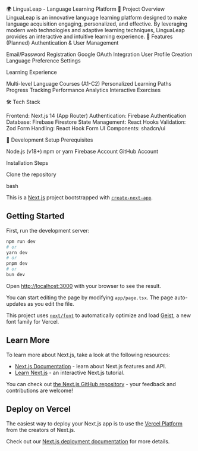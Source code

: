 
🌍 LinguaLeap - Language Learning Platform
📖 Project Overview
LinguaLeap is an innovative language learning platform designed to make language acquisition engaging, personalized, and effective. By leveraging modern web technologies and adaptive learning techniques, LinguaLeap provides an interactive and intuitive learning experience.
🚀 Features (Planned)
Authentication & User Management

Email/Password Registration
Google OAuth Integration
User Profile Creation
Language Preference Settings

Learning Experience

Multi-level Language Courses (A1-C2)
Personalized Learning Paths
Progress Tracking
Performance Analytics
Interactive Exercises

🛠 Tech Stack

Frontend: Next.js 14 (App Router)
Authentication: Firebase Authentication
Database: Firebase Firestore
State Management: React Hooks
Validation: Zod
Form Handling: React Hook Form
UI Components: shadcn/ui

🔧 Development Setup
Prerequisites

Node.js (v18+)
npm or yarn
Firebase Account
GitHub Account

Installation Steps

Clone the repository

bash














This is a [Next.js](https://nextjs.org) project bootstrapped with [`create-next-app`](https://nextjs.org/docs/app/api-reference/cli/create-next-app).

## Getting Started

First, run the development server:

```bash
npm run dev
# or
yarn dev
# or
pnpm dev
# or
bun dev
```

Open [http://localhost:3000](http://localhost:3000) with your browser to see the result.

You can start editing the page by modifying `app/page.tsx`. The page auto-updates as you edit the file.

This project uses [`next/font`](https://nextjs.org/docs/app/building-your-application/optimizing/fonts) to automatically optimize and load [Geist](https://vercel.com/font), a new font family for Vercel.

## Learn More

To learn more about Next.js, take a look at the following resources:

- [Next.js Documentation](https://nextjs.org/docs) - learn about Next.js features and API.
- [Learn Next.js](https://nextjs.org/learn) - an interactive Next.js tutorial.

You can check out [the Next.js GitHub repository](https://github.com/vercel/next.js) - your feedback and contributions are welcome!

## Deploy on Vercel

The easiest way to deploy your Next.js app is to use the [Vercel Platform](https://vercel.com/new?utm_medium=default-template&filter=next.js&utm_source=create-next-app&utm_campaign=create-next-app-readme) from the creators of Next.js.

Check out our [Next.js deployment documentation](https://nextjs.org/docs/app/building-your-application/deploying) for more details.
